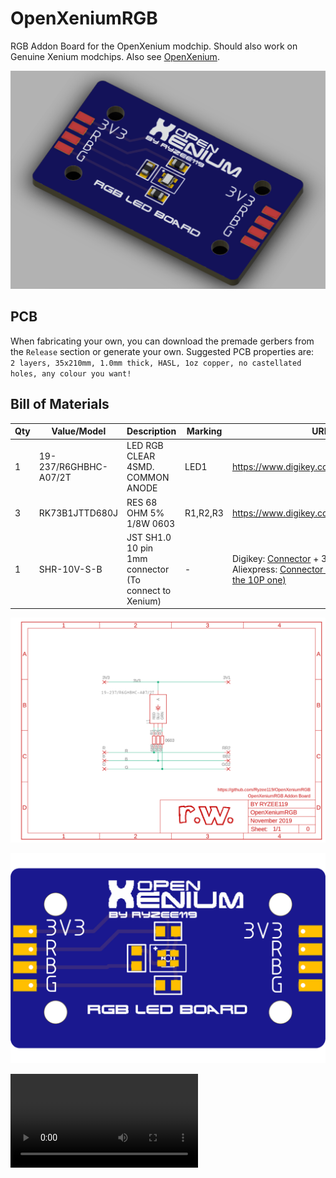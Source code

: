 # OpenXeniumRGB
RGB Addon Board for the OpenXenium modchip. Should also work on Genuine Xenium modchips.
Also see [OpenXenium](https://github.com/Ryzee119/OpenXenium).


![Render](https://raw.githubusercontent.com/Ryzee119/OpenXeniumRGB/master/images/render.png)  

## PCB
When fabricating your own, you can download the premade gerbers from the `Release` section or generate your own. Suggested PCB properties are:  <br>
`2 layers, 35x210mm, 1.0mm thick, HASL, 1oz copper, no castellated holes, any colour you want!`<br>


## Bill of Materials

| Qty | Value/Model | Description | Marking | URL |
| --- | --- | --- | --- | --- |
| 1 | 19-237/R6GHBHC-A07/2T | LED RGB CLEAR 4SMD. COMMON ANODE | LED1 | https://www.digikey.com.au/short/p2475q |
| 3 | RK73B1JTTD680J | RES 68 OHM 5% 1/8W 0603 | R1,R2,R3 | https://www.digikey.com.au/short/p247rp |
| 1 | SHR-10V-S-B |JST SH1.0 10 pin 1mm connector (To connect to Xenium)| - |Digikey: [Connector](https://www.digikey.com.au/product-detail/en/jst-sales-america-inc/SHR-10V-S-B/455-1385-ND/759874) + 3x[Jumpers](https://www.digikey.com.au/product-detail/en/jst-sales-america-inc/ASSHSSH28K152/455-3076-ND/6009452) OR <br> Aliexpress: [Connector with Jumpers (Get the 10P one)](https://www.aliexpress.com/item/5PCS-100MM-SH-1-0-Wire-Cable-Connector-DIY-SH1-0-JST-2-3-4-5/32952366214.html) |

![Schematic](https://raw.githubusercontent.com/Ryzee119/OpenXeniumRGB/master/images/schematic.png)  

![Top](https://raw.githubusercontent.com/Ryzee119/OpenXeniumRGB/master/images/ledboard_top.png)

![Imgur](https://i.imgur.com/wdKGkB2.mp4)
